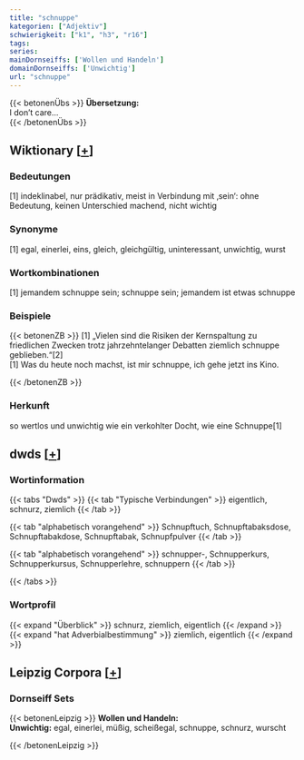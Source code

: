 ```yaml
---
title: "schnuppe"
kategorien: ["Adjektiv"]
schwierigkeit: ["k1", "h3", "r16"]
tags:
series:
mainDornseiffs: ['Wollen und Handeln']
domainDornseiffs: ['Unwichtig']
url: "schnuppe"
---
```


{{< betonenÜbs >}}
**Übersetzung:**  
I don’t care...  
{{< /betonenÜbs >}}

## Wiktionary [[+](https://de.wiktionary.org/wiki/schnuppe)]

### Bedeutungen
[1] indeklinabel, nur prädikativ, meist in Verbindung mit ‚sein‘: ohne Bedeutung, keinen Unterschied machend, nicht wichtig  

### Synonyme
[1] egal, einerlei, eins, gleich, gleichgültig, uninteressant, unwichtig, wurst  

### Wortkombinationen
[1] jemandem schnuppe sein; schnuppe sein; jemandem ist etwas schnuppe  

### Beispiele
{{< betonenZB >}}
[1] „Vielen sind die Risiken der Kernspaltung zu friedlichen Zwecken trotz jahrzehntelanger Debatten ziemlich schnuppe geblieben.“[2]  
[1] Was du heute noch machst, ist mir schnuppe, ich gehe jetzt ins Kino.  

{{< /betonenZB >}}
### Herkunft
so wertlos und unwichtig wie ein verkohlter Docht, wie eine Schnuppe[1]  



## dwds [[+](https://www.dwds.de/wb/schnuppe)]

### Wortinformation
{{< tabs "Dwds" >}}
{{< tab "Typische Verbindungen" >}}
eigentlich, schnurz, ziemlich
{{< /tab >}}

{{< tab "alphabetisch vorangehend" >}}
Schnupftuch, Schnupftabaksdose, Schnupftabakdose, Schnupftabak, Schnupfpulver
{{< /tab >}}

{{< tab "alphabetisch vorangehend" >}}
schnupper-, Schnupperkurs, Schnupperkursus, Schnupperlehre, schnuppern
{{< /tab >}}

{{< /tabs >}}

### Wortprofil
{{< expand "Überblick" >}} schnurz, ziemlich, eigentlich {{< /expand >}}
{{< expand "hat Adverbialbestimmung" >}} ziemlich, eigentlich {{< /expand >}}

## Leipzig Corpora [[+](https://corpora.uni-leipzig.de/en/res?word=schnuppe&corpusId=deu_newscrawl-public_2018)]

### Dornseiff Sets
{{< betonenLeipzig >}}
**Wollen und Handeln:**  
**Unwichtig:** egal, einerlei, müßig, scheißegal, schnuppe, schnurz, wurscht  

{{< /betonenLeipzig >}}
